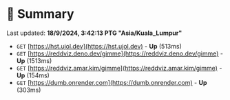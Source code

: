 # 📖 Summary
Last updated: **18/9/2024, 3:42:13 PTG "Asia/Kuala_Lumpur"**

- `GET` [https://hst.ujol.dev](https://hst.ujol.dev) - **Up** (513ms)
- `GET` [https://reddviz.deno.dev/gimme](https://reddviz.deno.dev/gimme) - **Up** (1513ms)
- `GET` [https://reddviz.amar.kim/gimme](https://reddviz.amar.kim/gimme) - **Up** (154ms)
- `GET` [https://dumb.onrender.com](https://dumb.onrender.com) - **Up** (303ms)
